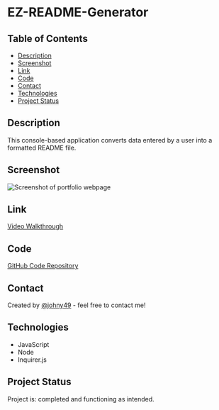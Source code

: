 # EZ-README-Generator

## Table of Contents
* [Description](#description)
* [Screenshot](#screenshot)
* [Link](#link)
* [Code](#code)
* [Contact](#contact)
* [Technologies](#technologies)
* [Project Status](#project-status)

## Description 
This console-based application converts data entered by a user into a formatted README file.

## Screenshot
![Screenshot of portfolio webpage](./assets/images/readme-screenshot.png)


## Link
[Video Walkthrough](https://johny49.github.io/weather-dashboard/)


## Code
[GitHub Code Repository](https://github.com/Johny49/ez-readme)


## Contact 
Created by [@johny49](https://github.com/Johny49/) - feel free to contact me!


## Technologies
- JavaScript
- Node
- Inquirer.js

## Project Status
Project is: completed and functioning as intended.
